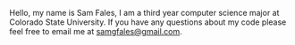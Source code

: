 Hello, my name is Sam Fales, I am a third year computer science major at Colorado State University. If you have any questions about my code please feel free to email me at samgfales@gmail.com.

